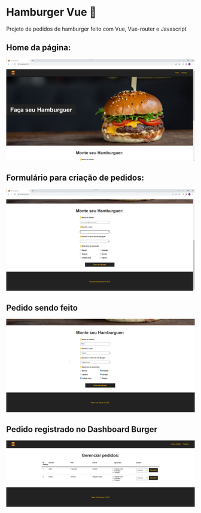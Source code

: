 # Hamburger Vue 🍔

Projeto de pedidos de hamburger feito com Vue, Vue-router e Javascript

## Home da página:

![Banner e HomePage](markdown/home-hamburger.png)

## Formulário para criação de pedidos:

![Burger Formulário](markdown/form-hamburguer.png)

## Pedido sendo feito

![Pedido feito no BurgerForm](markdown/register.png)

## Pedido registrado no Dashboard Burger

![Pedido registrado](markdown/register-successful.png)